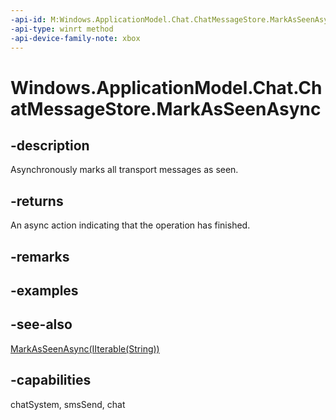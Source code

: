 ```yaml
---
-api-id: M:Windows.ApplicationModel.Chat.ChatMessageStore.MarkAsSeenAsync
-api-type: winrt method
-api-device-family-note: xbox
---
```


<!-- Method syntax
public Windows.Foundation.IAsyncAction MarkAsSeenAsync()
-->

# Windows.ApplicationModel.Chat.ChatMessageStore.MarkAsSeenAsync

## -description
Asynchronously marks all transport messages as seen.

## -returns
An async action indicating that the operation has finished.

## -remarks

## -examples

## -see-also
[MarkAsSeenAsync(IIterable(String))](chatmessagestore_markasseenasync_1185002275.md)
## -capabilities
chatSystem, smsSend, chat
